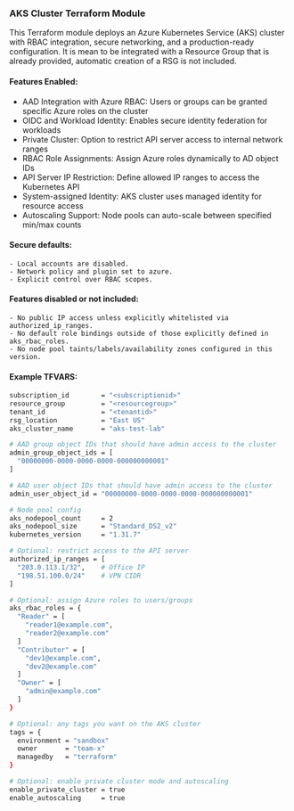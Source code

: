 ### AKS Cluster Terraform Module

This Terraform module deploys an Azure Kubernetes Service (AKS) cluster with RBAC integration, secure networking, and a production-ready configuration. It is mean to be integrated with a Resource Group that is already provided, automatic creation of a RSG is not included.

#### Features Enabled:
  - AAD Integration with Azure RBAC: Users or groups can be granted specific Azure roles on the cluster
  - OIDC and Workload Identity: Enables secure identity federation for workloads
  - Private Cluster: Option to restrict API server access to internal network ranges
  - RBAC Role Assignments: Assign Azure roles dynamically to AD object IDs
  - API Server IP Restriction: Define allowed IP ranges to access the Kubernetes API
  - System-assigned Identity: AKS cluster uses managed identity for resource access
  - Autoscaling Support: Node pools can auto-scale between specified min/max counts

#### Secure defaults:
    - Local accounts are disabled.
    - Network policy and plugin set to azure.
    - Explicit control over RBAC scopes.

#### Features disabled or not included:
    - No public IP access unless explicitly whitelisted via authorized_ip_ranges.
    - No default role bindings outside of those explicitly defined in aks_rbac_roles.
    - No node pool taints/labels/availability zones configured in this version.

#### Example TFVARS:
```bash
subscription_id        = "<subscriptionid>"
resource_group         = "<resourcegroup>"
tenant_id              = "<tenantid>"
rsg_location           = "East US"
aks_cluster_name       = "aks-test-lab"

# AAD group object IDs that should have admin access to the cluster
admin_group_object_ids = [
  "00000000-0000-0000-0000-000000000001"
]

# AAD user object IDs that should have admin access to the cluster
admin_user_object_id = "00000000-0000-0000-0000-000000000001"

# Node pool config
aks_nodepool_count     = 2
aks_nodepool_size      = "Standard_DS2_v2"
kubernetes_version     = "1.31.7"

# Optional: restrict access to the API server
authorized_ip_ranges = [
  "203.0.113.1/32",    # Office IP
  "198.51.100.0/24"    # VPN CIDR
]

# Optional: assign Azure roles to users/groups
aks_rbac_roles = {
  "Reader" = [
    "reader1@example.com",
    "reader2@example.com"
  ]
  "Contributor" = [
    "dev1@example.com",
    "dev2@example.com"
  ]
  "Owner" = [
    "admin@example.com"
  ]
}

# Optional: any tags you want on the AKS cluster
tags = {
  environment = "sandbox"
  owner       = "team-x"
  managedby   = "terraform"
}

# Optional: enable private cluster mode and autoscaling
enable_private_cluster = true
enable_autoscaling     = true

```